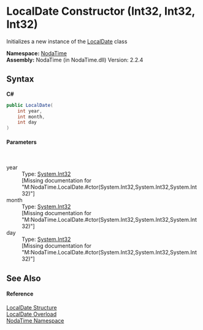 # LocalDate Constructor (Int32, Int32, Int32)
 

Initializes a new instance of the <a href="T_NodaTime_LocalDate">LocalDate</a> class

**Namespace:**&nbsp;<a href="N_NodaTime">NodaTime</a><br />**Assembly:**&nbsp;NodaTime (in NodaTime.dll) Version: 2.2.4

## Syntax

**C#**<br />
``` C#
public LocalDate(
	int year,
	int month,
	int day
)
```


#### Parameters
&nbsp;<dl><dt>year</dt><dd>Type: <a href="http://msdn2.microsoft.com/en-us/library/td2s409d" target="_blank">System.Int32</a><br />\[Missing <param name="year"/> documentation for "M:NodaTime.LocalDate.#ctor(System.Int32,System.Int32,System.Int32)"\]</dd><dt>month</dt><dd>Type: <a href="http://msdn2.microsoft.com/en-us/library/td2s409d" target="_blank">System.Int32</a><br />\[Missing <param name="month"/> documentation for "M:NodaTime.LocalDate.#ctor(System.Int32,System.Int32,System.Int32)"\]</dd><dt>day</dt><dd>Type: <a href="http://msdn2.microsoft.com/en-us/library/td2s409d" target="_blank">System.Int32</a><br />\[Missing <param name="day"/> documentation for "M:NodaTime.LocalDate.#ctor(System.Int32,System.Int32,System.Int32)"\]</dd></dl>

## See Also


#### Reference
<a href="T_NodaTime_LocalDate">LocalDate Structure</a><br /><a href="Overload_NodaTime_LocalDate__ctor">LocalDate Overload</a><br /><a href="N_NodaTime">NodaTime Namespace</a><br />